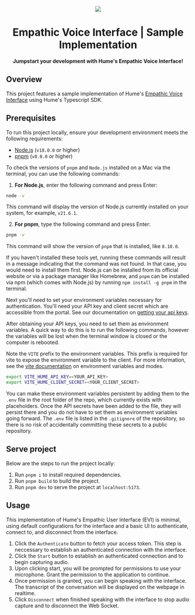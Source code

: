 <div align="center">
  <img src="https://storage.googleapis.com/hume-public-logos/hume/hume-banner.png">
  <h1>Empathic Voice Interface | Sample Implementation</h1>
  <p>
    <strong>Jumpstart your development with Hume's Empathic Voice Interface!</strong>
  </p>
</div>

## Overview

This project features a sample implementation of Hume's [Empathic Voice Interface](https://hume.docs.buildwithfern.com/docs/empathic-voice-interface-evi/overview) using Hume's Typescript SDK.

## Prerequisites

To run this project locally, ensure your development environment meets the following requirements:

- [Node.js](https://nodejs.org/en) (`v18.0.0` or higher)
- [pnpm](https://pnpm.io/installation) (`v8.0.0` or higher)

To check the versions of `pnpm` and `Node.js` installed on a Mac via the terminal, you can use the following commands:

1. **For Node.js**, enter the following command and press Enter:

```bash
node -v
```

This command will display the version of Node.js currently installed on your system, for example, `v21.6.1`.

2. **For pnpm**, type the following command and press Enter:

```bash
pnpm -v
```

This command will show the version of `pnpm` that is installed, like `8.10.0`.

If you haven't installed these tools yet, running these commands will result in a message indicating that the command was not found. In that case, you would need to install them first. Node.js can be installed from its official website or via a package manager like Homebrew, and `pnpm` can be installed via npm (which comes with Node.js) by running `npm install -g pnpm` in the terminal.

Next you'll need to set your environment variables necessary for authentication. You'll need your API key and client secret which are accessible from the portal. See our documentation on [getting your api keys](https://hume.docs.buildwithfern.com/docs/introduction/getting-your-api-key).

After obtaining your API keys, you need to set them as environment variables. A quick way to do this is to run the following commands, however the variables will be lost when the terminal window is closed or the computer is rebooted.

Note the `VITE` prefix to the environment variables. This prefix is required for vite to expose the environment variable to the client. For more information, see the [vite documentation](https://vitejs.dev/guide/env-and-mode) on environment variables and modes.

```sh
export VITE_HUME_API_KEY=<YOUR_API_KEY>
export VITE_HUME_CLIENT_SECRET=<YOUR_CLIENT_SECRET>
```

You can make these environment variables persistent by adding them to the `.env` file in the root folder of the repo, which currently exists with placeholders. Once the API secrets have been added to the file, they will persist there and you do not have to set them as environment variables going forward. The `.env` file is listed in the `.gitignore` of the repository, so there is no risk of accidentally committing these secrets to a public repository. 

## Serve project

Below are the steps to run the project locally:

1. Run `pnpm i` to install required dependencies.
2. Run `pnpm build` to build the project.
3. Run `pnpm dev` to serve the project at `localhost:5173`.

## Usage

This implementation of Hume's Empathic User Interface (EVI) is minimal, using default configurations for the interface and a basic UI to authenticate, connect to, and disconnect from the interface.

1. Click the `Authenticate` button to fetch your access token. This step is neccessary to establish an authenticated connection with the interface.
2. Click the `Start` button to establish an authenticated connection and to begin capturing audio.
3. Upon clicking start, you will be prompted for permissions to use your microphone. Grant the permission to the application to continue.
4. Once permission is granted, you can begin speaking with the interface. The transcript of the conversation will be displayed on the webpage in realtime.
5. Click `Disconnect` when finished speaking with the interface to stop audio capture and to disconnect the Web Socket.
